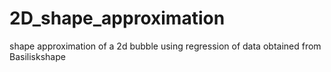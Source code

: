 # 2D_shape_approximation
shape approximation of a 2d bubble using regression of data obtained from Basiliskshape
